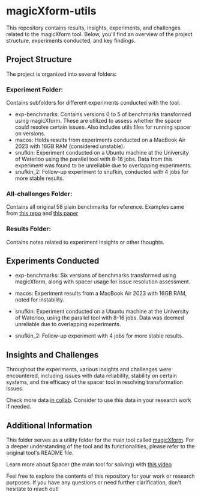 # magicXform-utils
This repository contains results, insights, experiments, and challenges related to the magicXform tool. Below, you'll find an overview of the project structure, experiments conducted, and key findings.


## Project Structure

The project is organized into several folders:

### Experiment Folder: 
Contains subfolders for different experiments conducted with the tool.
- exp-benchmarks: Contains versions 0 to 5 of benchmarks transformed using magicXform. These are utilized to assess whether the spacer could resolve certain issues. Also includes utils files for running spacer on versions.
- macos: Holds results from experiments conducted on a MacBook Air 2023 with 16GB RAM (considered unstable).
- snufkin: Experiment conducted on a Ubuntu machine at the University of Waterloo using the parallel tool with 8-16 jobs. Data from this experiment was found to be unreliable due to overlapping experiments.
- snufkin_2: Follow-up experiment to snufkin, conducted with 4 jobs for more stable results.

### All-challenges Folder:
 Contains all original 58 plain benchmarks for reference. Examples came from [this repo](https://github.com/freqhorn/freqhorn/tree/master/bench_horn) and [this paper](https://dl.acm.org/doi/pdf/10.1145/3540250.3549166)

### Results Folder: 
Contains notes related to experiment insights or other thoughts.

## Experiments Conducted

- exp-benchmarks: Six versions of benchmarks transformed using magicXform, along with spacer usage for issue resolution assessment.

- macos: Experiment results from a MacBook Air 2023 with 16GB RAM, noted for instability.

- snufkin: Experiment conducted on a Ubuntu machine at the University of Waterloo, using the parallel tool with 8-16 jobs. Data was deemed unreliable due to overlapping experiments.

- snufkin_2: Follow-up experiment with 4 jobs for more stable results.

## Insights and Challenges

Throughout the experiments, various insights and challenges were encountered, including issues with data reliability, stability on certain systems, and the efficacy of the spacer tool in resolving transformation issues.

Check more data [in collab](https://colab.research.google.com/drive/13nctY1yO0_QhSFZpKNYF_UKWXGFs2p8H?usp=sharing). Consider to use this data in your research work if needed.


## Additional Information

This folder serves as a utility folder for the main tool called [magicXform](https://github.com/Erveftick/magicXform). For a deeper understanding of the tool and its functionalities, please refer to the original tool's README file.

Learn more about Spacer (the main tool for solving) with [this video](https://youtu.be/c-tjO2KjFh0)

Feel free to explore the contents of this repository for your work or research purposes. If you have any questions or need further clarification, don't hesitate to reach out!